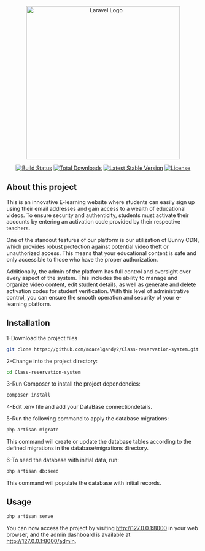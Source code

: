 <p align="center"><a href="https://laravel.com" target="_blank"><img src="https://raw.githubusercontent.com/laravel/art/master/logo-lockup/5%20SVG/2%20CMYK/1%20Full%20Color/laravel-logolockup-cmyk-red.svg" width="400" alt="Laravel Logo"></a></p>

<p align="center">
<a href="https://github.com/laravel/framework/actions"><img src="https://github.com/laravel/framework/workflows/tests/badge.svg" alt="Build Status"></a>
<a href="https://packagist.org/packages/laravel/framework"><img src="https://img.shields.io/packagist/dt/laravel/framework" alt="Total Downloads"></a>
<a href="https://packagist.org/packages/laravel/framework"><img src="https://img.shields.io/packagist/v/laravel/framework" alt="Latest Stable Version"></a>
<a href="https://packagist.org/packages/laravel/framework"><img src="https://img.shields.io/packagist/l/laravel/framework" alt="License"></a>
</p>

## About this project 
This is an innovative E-learning website where students can easily sign up using their email addresses and gain access to a wealth of educational videos. To ensure security and authenticity, students must activate their accounts by entering an activation code provided by their respective teachers.

One of the standout features of our platform is our utilization of Bunny CDN, which provides robust protection against potential video theft or unauthorized access. This means that your educational content is safe and only accessible to those who have the proper authorization.

Additionally, the admin of the platform has full control and oversight over every aspect of the system. This includes the ability to manage and organize video content, edit student details, as well as generate and delete activation codes for student verification. With this level of administrative control, you can ensure the smooth operation and security of your e-learning platform.

## Installation
1-Download the project files

```bash
git clone https://github.com/moazelgandy2/Class-reservation-system.git
```
2-Change into the project directory:
```bash
cd Class-reservation-system
```
3-Run Composer to install the project dependencies:
```bash
composer install
```
4-Edit .env file and add your DataBase connectiondetails.

5-Run the following command to apply the database migrations:
```bash
php artisan migrate
```
This command will create or update the database tables according to the defined migrations in the database/migrations directory.

6-To seed the database with initial data, run:
```bash
php artisan db:seed
```
This command will populate the database with initial records.

## Usage
```bash
php artisan serve
```
You can now access the project by visiting <http://127.0.0.1:8000> in your web browser, and the admin dashboard is available at <http://127.0.0.1:8000/admin>.
